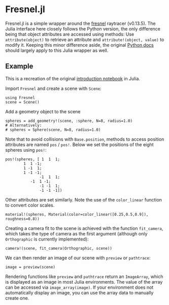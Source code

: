 # Fresnel.jl
Fresnel.jl is a simple wrapper around the [fresnel](https://github.com/glotzerlab/fresnel) raytracer (v0.13.5). The Julia interface here closely follows the Python version, the only difference being that object attributes are accessed using methods: Use `attribute(object)` to retrieve an attribute and `attribute!(object, value)` to modify it. Keeping this minor difference aside, the original [Python docs](https://fresnel.readthedocs.io/en/v0.13.5/index.html) should largely apply to this Julia wrapper as well.
## Example
This is a recreation of the original [introduction notebook](https://github.com/glotzerlab/fresnel-examples/blob/master/00-Basic-tutorials/00-Introduction.ipynb) in Julia.

Import `Fresnel` and create a scene with `Scene`:
```
using Fresnel
scene = Scene()
```
Add a geometry object to the scene
```
spheres = add_geometry!(scene, :sphere, N=8, radius=1.0)
# Alternatively:
# spheres = Sphere(scene, N=8, radius=1.0)
```
Note that to avoid collisions with `Base.position`, methods to access position attributes are named `pos` / `pos!`. Below we set the positions of the eight spheres using `pos!`:
```
pos!(spheres, [ 1  1  1;
		1  1 -1;
		1 -1  1;
		1 -1 -1;
               -1  1  1;
	       -1  1 -1;
               -1 -1  1;
               -1 -1 -1])
```
Other attributes are set similarly. Note the use of the `color_linear` function to convert color scales.
```
material!(spheres, Material(color=color_linear([0.25,0.5,0.9]), roughness=0.8))
```
Creating a camera fit to the scene is achieved with the function `fit_camera`, which takes the type of camera as the first argument (although only `Orthographic` is currently implemented):
```
camera!(scene, fit_camera(Orthographic, scene))
```
We can then render an image of our scene with `preview` or `pathtrace`:
```
image = preview(scene)
```
Rendering functions like `preview` and `pathtrace` return an `ImageArray`, which is displayed as an image in most Julia environments. The value of the array can be accessed via `image_array(image)`. If your environment does not automatically display an image, you can use the array data to manually create one.
